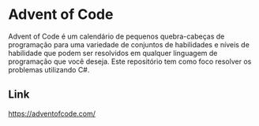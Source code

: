 # Advent of Code

Advent of Code é um calendário de pequenos quebra-cabeças de programação para uma variedade de conjuntos de habilidades e níveis de habilidade que podem ser resolvidos em qualquer linguagem de programação que você deseja. Este repositório tem como foco resolver os problemas utilizando C#.

## Link

https://adventofcode.com/
